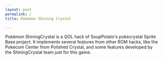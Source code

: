```yaml
---
layout: post
permalink: /
title: Pokémon Shining Crystal

---
```

Pokémon ShiningCrystal is a QOL hack of SoupPotato's pokecrystal Sprite Base project. It implements several features from other ROM hacks, like the Pokecom Center from Polished Crystal, and some features developed by the ShiningCrystal team just for this game. 

